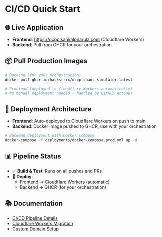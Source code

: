 # CI/CD Quick Start

## 🌐 **Live Application**
- **Frontend**: https://ocpp.sankalpnarula.com (Cloudflare Workers)
- **Backend**: Pull from GHCR for your orchestration

## 📦 **Pull Production Images**

```bash
# Backend (for your orchestration)
docker pull ghcr.io/hackstrix/ocpp-chaos-simulator:latest

# Frontend (deployed to Cloudflare Workers automatically)
# No manual deployment needed - handled by GitHub Actions
```

## 🚀 **Deployment Architecture**

- **Frontend**: Auto-deployed to Cloudflare Workers on push to main
- **Backend**: Docker image pushed to GHCR, use with your orchestration

```bash
# Backend deployment with Docker Compose
docker-compose -f deployments/docker-compose.prod.yml up -d
```

## 📊 **Pipeline Status**

- ✅ **Build & Test**: Runs on all pushes and PRs
- 🚀 **Deploy**: 
  - Frontend → Cloudflare Workers (automatic)
  - Backend → GHCR (for your orchestration)

## 📚 **Documentation**

- [CI/CD Pipeline Details](../docs/ci-cd-pipeline.md)
- [Cloudflare Workers Migration](../docs/cloudflare-workers-migration.md)  
- [Custom Domain Setup](../docs/custom-domain-setup.md)

